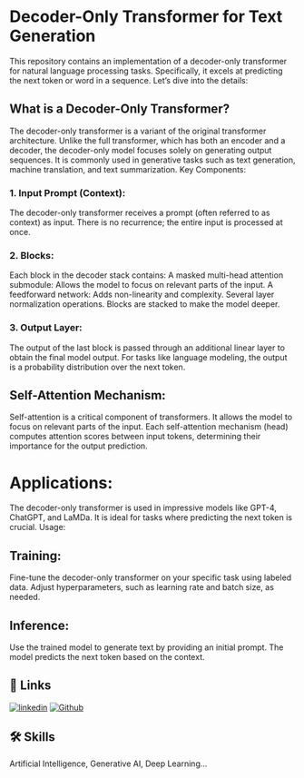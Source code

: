 
# Decoder-Only Transformer for Text Generation

This repository contains an implementation of a decoder-only transformer for natural language processing tasks. Specifically, it excels at predicting the next token or word in a sequence. Let’s dive into the details:

## What is a Decoder-Only Transformer?
The decoder-only transformer is a variant of the original transformer architecture.
Unlike the full transformer, which has both an encoder and a decoder, the decoder-only model focuses solely on generating output sequences.
It is commonly used in generative tasks such as text generation, machine translation, and text summarization.
Key Components:
### 1. Input Prompt (Context):
The decoder-only transformer receives a prompt (often referred to as context) as input.
There is no recurrence; the entire input is processed at once.
### 2. Blocks:
Each block in the decoder stack contains:
A masked multi-head attention submodule: Allows the model to focus on relevant parts of the input.
A feedforward network: Adds non-linearity and complexity.
Several layer normalization operations.
Blocks are stacked to make the model deeper.
### 3. Output Layer:
The output of the last block is passed through an additional linear layer to obtain the final model output.
For tasks like language modeling, the output is a probability distribution over the next token.
## Self-Attention Mechanism:
Self-attention is a critical component of transformers.
It allows the model to focus on relevant parts of the input.
Each self-attention mechanism (head) computes attention scores between input tokens, determining their importance for the output prediction.
# Applications:
The decoder-only transformer is used in impressive models like GPT-4, ChatGPT, and LaMDa.
It is ideal for tasks where predicting the next token is crucial.
Usage:
## Training:
Fine-tune the decoder-only transformer on your specific task using labeled data.
Adjust hyperparameters, such as learning rate and batch size, as needed.
## Inference:
Use the trained model to generate text by providing an initial prompt.
The model predicts the next token based on the context.

## 🔗 Links
[![linkedin](https://img.shields.io/badge/linkedin-0A66C2?style=for-the-badge&logo=linkedin&logoColor=white)](https://www.linkedin.com/prajveen)
[![Github](https://img.shields.io/badge/github-1DA1F2?style=for-the-badge&logo=github&logoColor=white)](https://www.github.com/prajveen)


## 🛠 Skills
Artificial Intelligence, Generative AI, Deep Learning...

